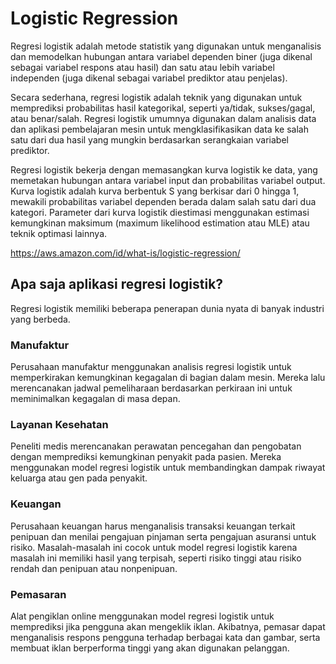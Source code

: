 # Logistic Regression
Regresi logistik adalah metode statistik yang digunakan untuk menganalisis dan memodelkan hubungan antara variabel dependen biner (juga dikenal sebagai variabel respons atau hasil) dan satu atau lebih variabel independen (juga dikenal sebagai variabel prediktor atau penjelas).

Secara sederhana, regresi logistik adalah teknik yang digunakan untuk memprediksi probabilitas hasil kategorikal, seperti ya/tidak, sukses/gagal, atau benar/salah. Regresi logistik umumnya digunakan dalam analisis data dan aplikasi pembelajaran mesin untuk mengklasifikasikan data ke salah satu dari dua hasil yang mungkin berdasarkan serangkaian variabel prediktor.

Regresi logistik bekerja dengan memasangkan kurva logistik ke data, yang memetakan hubungan antara variabel input dan probabilitas variabel output. Kurva logistik adalah kurva berbentuk S yang berkisar dari 0 hingga 1, mewakili probabilitas variabel dependen berada dalam salah satu dari dua kategori. Parameter dari kurva logistik diestimasi menggunakan estimasi kemungkinan maksimum (maximum likelihood estimation atau MLE) atau teknik optimasi lainnya.

https://aws.amazon.com/id/what-is/logistic-regression/

## Apa saja aplikasi regresi logistik?
Regresi logistik memiliki beberapa penerapan dunia nyata di banyak industri yang berbeda.

### Manufaktur
Perusahaan manufaktur menggunakan analisis regresi logistik untuk memperkirakan kemungkinan kegagalan di bagian dalam mesin. Mereka lalu merencanakan jadwal pemeliharaan berdasarkan perkiraan ini untuk meminimalkan kegagalan di masa depan.

### Layanan Kesehatan
Peneliti medis merencanakan perawatan pencegahan dan pengobatan dengan memprediksi kemungkinan penyakit pada pasien. Mereka menggunakan model regresi logistik untuk membandingkan dampak riwayat keluarga atau gen pada penyakit. 

### Keuangan
Perusahaan keuangan harus menganalisis transaksi keuangan terkait penipuan dan menilai pengajuan pinjaman serta pengajuan asuransi untuk risiko. Masalah-masalah ini cocok untuk model regresi logistik karena masalah ini memiliki hasil yang terpisah, seperti risiko tinggi atau risiko rendah dan penipuan atau nonpenipuan.

### Pemasaran
Alat pengiklan online menggunakan model regresi logistik untuk memprediksi jika pengguna akan mengeklik iklan. Akibatnya, pemasar dapat menganalisis respons pengguna terhadap berbagai kata dan gambar, serta membuat iklan berperforma tinggi yang akan digunakan pelanggan.